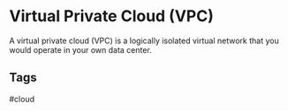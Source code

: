 # Virtual Private Cloud (VPC)

A virtual private cloud (VPC) is a logically isolated virtual network that you would operate in your own data center.  

## Tags
#cloud
